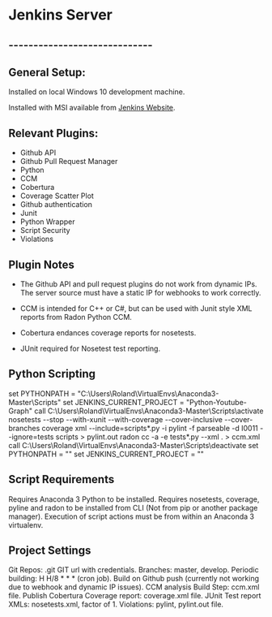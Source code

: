 # Jenkins Server

## -----------------------------


## General Setup:

Installed on local Windows 10 development machine.

Installed with MSI available from [Jenkins Website](jenkins-ci.org).


## Relevant Plugins:

- Github API
- Github Pull Request Manager
- Python
- CCM
- Cobertura
- Coverage Scatter Plot
- Github authentication
- Junit
- Python Wrapper
- Script Security
- Violations


## Plugin Notes

- The Github API and pull request plugins do not work from dynamic IPs. The server source must have a static IP for webhooks to work correctly.

- CCM is intended for C++ or C#, but can be used with Junit style XML reports from Radon Python CCM.
 
 - Cobertura endances coverage reports for nosetests.
 
 - JUnit required for Nosetest test reporting.
  
  
## Python Scripting

set PYTHONPATH = "C:\Users\Roland\VirtualEnvs\Anaconda3-Master\Scripts"
set JENKINS_CURRENT_PROJECT = "Python-Youtube-Graph"
call C:\Users\Roland\VirtualEnvs\Anaconda3-Master\Scripts\activate
nosetests --stop --with-xunit --with-coverage --cover-inclusive --cover-branches
coverage xml --include=scripts\*.py -i
pylint -f parseable -d I0011 --ignore=tests scripts > pylint.out
radon cc -a -e tests\*.py --xml . > ccm.xml
call C:\Users\Roland\VirtualEnvs\Anaconda3-Master\Scripts\deactivate
set PYTHONPATH = ""
set JENKINS_CURRENT_PROJECT = ""


## Script Requirements

Requires Anaconda 3 Python to be installed.
Requires nosetests, coverage, pyline and radon to be installed from CLI (Not from pip or another package manager).
Execution of script actions must be from within an Anaconda 3 virtualenv.


## Project Settings

Git Repos: .git GIT url with credentials.
Branches: master, develop.
Periodic building: H H/8 * * * (cron job).
Build on Github push (currently not working due to webhook and dynamic IP issues).
CCM analysis Build Step: ccm.xml file.
Publish Cobertura Coverage report: coverage.xml file.
JUnit Test report XMLs: nosetests.xml, factor of 1.
Violations: pylint, pylint.out file.


